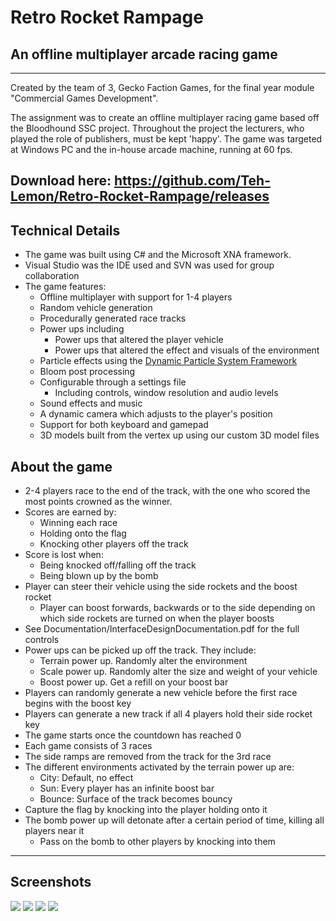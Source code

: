 # Retro Rocket Rampage
## An offline multiplayer arcade racing game
-----
Created by the team of 3, Gecko Faction Games, for the final year module "Commercial Games Development".

The assignment was to create an offline multiplayer racing game based off the Bloodhound SSC project. Throughout the project the lecturers, who played the role of publishers, must be kept 'happy'. The game was targeted at Windows PC and the in-house arcade machine, running at 60 fps.

Download here: https://github.com/Teh-Lemon/Retro-Rocket-Rampage/releases
-----
## Technical Details
* The game was built using C# and the Microsoft XNA framework.
* Visual Studio was the IDE used and SVN was used for group collaboration
* The game features:
  * Offline multiplayer with support for 1-4 players
  * Random vehicle generation
  * Procedurally generated race tracks
  * Power ups including
    * Power ups that altered the player vehicle
    * Power ups that altered the effect and visuals of the environment
  * Particle effects using the [Dynamic Particle System Framework](http://www.xnaparticles.com/)
  * Bloom post processing
  * Configurable through a settings file
    * Including controls, window resolution and audio levels
  * Sound effects and music
  * A dynamic camera which adjusts to the player's position
  * Support for both keyboard and gamepad
  * 3D models built from the vertex up using our custom 3D model files

## About the game
* 2-4 players race to the end of the track, with the one who scored the most points crowned as the winner.
* Scores are earned by:
  * Winning each race
  * Holding onto the flag
  * Knocking other players off the track
* Score is lost when:
  * Being knocked off/falling off the track
  * Being blown up by the bomb
* Player can steer their vehicle using the side rockets and the boost rocket
  * Player can boost forwards, backwards or to the side depending on which side rockets are turned on when the player boosts
* See Documentation/InterfaceDesignDocumentation.pdf for the full controls
* Power ups can be picked up off the track. They include:
  * Terrain power up. Randomly alter the environment
  * Scale power up. Randomly alter the size and weight of your vehicle
  * Boost power up. Get a refill on your boost bar
* Players can randomly generate a new vehicle before the first race begins with the boost key
* Players can generate a new track if all 4 players hold their side rocket key
* The game starts once the countdown has reached 0
* Each game consists of 3 races
* The side ramps are removed from the track for the 3rd race
* The different environments activated by the terrain power up are:
  * City: Default, no effect
  * Sun: Every player has an infinite boost bar
  * Bounce: Surface of the track becomes bouncy
* Capture the flag by knocking into the player holding onto it
* The bomb power up will detonate after a certain period of time, killing all players near it
  * Pass on the bomb to other players by knocking into them

-----
## Screenshots
![](https://dl.dropboxusercontent.com/u/15765996/Images/Retro%20Rocket%20Rampage/2015-05-02_23-15-54.png)
![](https://dl.dropboxusercontent.com/u/15765996/Images/Retro%20Rocket%20Rampage/2015-05-02_23-18-10.png)
![](https://dl.dropboxusercontent.com/u/15765996/Images/Retro%20Rocket%20Rampage/2015-05-02_23-15-21.png)
![](https://dl.dropboxusercontent.com/u/15765996/Images/Retro%20Rocket%20Rampage/IMAG1059.jpg)

  